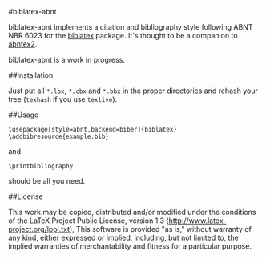 #biblatex-abnt

biblatex-abnt implements a citation and bibliography style following ABNT NBR 6023 for the [biblatex] package. It's thought to be a companion to [abntex2].

biblatex-abnt is a work in progress.

##Installation

Just put all `*.lbx`, `*.cbx` and `*.bbx` in the proper directories and rehash your tree (`texhash` if you use `texlive`).

##Usage

    \usepackage[style=abnt,backend=biber]{biblatex}
    \addbibresource{example.bib}

and

    \printbibliography

should be all you need.

##License

This work may be copied, distributed and/or modified under the conditions of the LaTeX Project Public License, version 1.3 (http://www.latex-project.org/lppl.txt), This software is provided "as is," without warranty of any kind, either expressed or implied, including, but not limited to, the implied warranties of merchantability and fitness for a particular purpose.

[abntex2]: https://code.google.com/p/abntex2/
[biblatex]: http://www.ctan.org/pkg/biblatex
